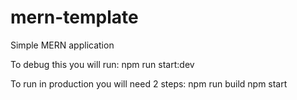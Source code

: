 # mern-template
Simple MERN application

To debug this you will run:
npm run start:dev

To run in production you will need 2 steps:
npm run build
npm start
